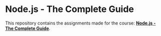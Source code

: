 # Node.js - The Complete Guide

This repository contains the assignments made for the course: [**Node.js - The Complete Guide**](https://www.udemy.com/course/nodejs-the-complete-guide/).
